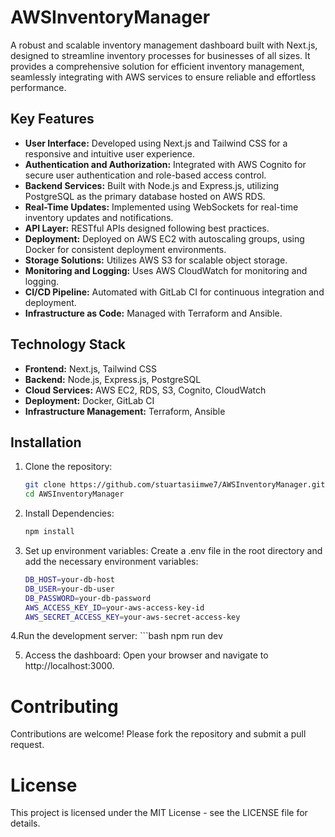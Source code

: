 # AWSInventoryManager
 A robust and scalable inventory management dashboard built with Next.js, designed to streamline inventory processes for businesses of all sizes. It provides a comprehensive solution for efficient inventory management, seamlessly integrating with AWS services to ensure reliable and effortless performance.


## Key Features
- **User Interface:** Developed using Next.js and Tailwind CSS for a responsive and intuitive user experience.
- **Authentication and Authorization:** Integrated with AWS Cognito for secure user authentication and role-based access control.
- **Backend Services:** Built with Node.js and Express.js, utilizing PostgreSQL as the primary database hosted on AWS RDS.
- **Real-Time Updates:** Implemented using WebSockets for real-time inventory updates and notifications.
- **API Layer:** RESTful APIs designed following best practices.
- **Deployment:** Deployed on AWS EC2 with autoscaling groups, using Docker for consistent deployment environments.
- **Storage Solutions:** Utilizes AWS S3 for scalable object storage.
- **Monitoring and Logging:** Uses AWS CloudWatch for monitoring and logging.
- **CI/CD Pipeline:** Automated with GitLab CI for continuous integration and deployment.
- **Infrastructure as Code:** Managed with Terraform and Ansible.

## Technology Stack
- **Frontend:** Next.js, Tailwind CSS
- **Backend:** Node.js, Express.js, PostgreSQL
- **Cloud Services:** AWS EC2, RDS, S3, Cognito, CloudWatch
- **Deployment:** Docker, GitLab CI
- **Infrastructure Management:** Terraform, Ansible

## Installation

1. Clone the repository:
   ```bash
   git clone https://github.com/stuartasiimwe7/AWSInventoryManager.git
   cd AWSInventoryManager

2. Install Dependencies:
    ```bash
    npm install

3. Set up environment variables:
Create a .env file in the root directory and add the necessary environment variables:
    ```bash
    DB_HOST=your-db-host
    DB_USER=your-db-user
    DB_PASSWORD=your-db-password
    AWS_ACCESS_KEY_ID=your-aws-access-key-id
    AWS_SECRET_ACCESS_KEY=your-aws-secret-access-key

4.Run the development server:
    ```bash
    npm run dev

5. Access the dashboard: Open your browser and navigate to http://localhost:3000.

# Contributing 
Contributions are welcome! Please fork the repository and submit a pull request. 

# License 
This project is licensed under the MIT License - see the LICENSE file for details.